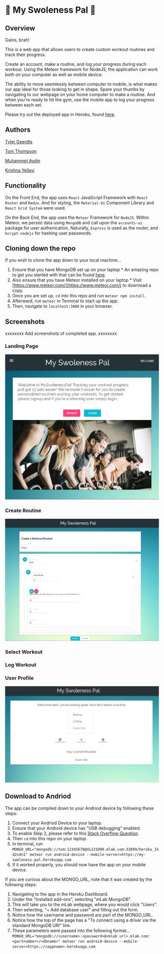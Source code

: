# :memo: My Swoleness Pal :muscle: 



## Overview
Gains, brah!

This is a web app that allows users to create custom workout routines and track their progress.

Create an account, make a routine, and log your progress during each workout. Using the Meteor framework for NodeJS, the application can work both on your computer as well as mobile device. 

The ability to move seemlessly between computer to mobile, is what makes our app ideal for those looking to get in shape. Spare your thumbs by navigating to our webpage on your home computer to make a routine. And when you're ready to hit the gym, use the mobile app to log your progress between each set.

Please try out the deployed app in Heroku, found [here](https://my-swoleness-pal.herokuapp.com).



## Authors
[Tyler Geerdts](https://github.com/tygee713)

[Tom Thompson](https://github.com/tomtom28)

[Muhammet Aydin](https://github.com/muhammeta7)

[Krishna Yellayi](https://github.com/darthvader1118)



## Functionality
On the Front End, the app uses `React` JavaScript Framework with `React Router` and `Redux`. And for styling, the `Material-Ui` Component Library and `React Grid System` were used.

On the Back End, the app uses the `Meteor` Framework for `NodeJS`. Within Meteor, we persist data using `MongoDB` and call upon the `accounts-ui` package for user authenication. Naturally, `Express` is used as the router, and `bcrypt-nodejs` for hashing user passwords.



## Cloning down the repo
If you wish to clone the app down to your local machine...
  1. Ensure that you have MongoDB set up on your laptop
    * An amazing repo to get you started with that can be found [here](https://github.com/dannyvassallo/mongo_lesson).
  2. Also ensure that you have Meteor installed on your laptop
    * Visit [https://www.meteor.com/](https://www.meteor.com/) to download a copy.
  3. Once you are set up, `cd` into this repo and run `meteor npm install`.
  4. Afterward, run `meteor` in Terminal to start up the app.
  5. Then, navigate to `localhost:3000` in your browser.



## Screenshots

xxxxxxxx Add screenshots of completed app. xxxxxxxx
### Landing Page
![HomePage](/public/screenshots/homepage.png)

### Create Routine
![Create Workout](/public/screenshots/create.png)

### Select Workout

### Log Workout

### User Profile
![User Profile](/public/screenshots/profile.png)



## Download to Andriod
The app can be compiled down to your Andriod device by following these steps:
  1. Connect your Andriod Device to your laptop.
  2. Ensure that your Android device has "USB debugging" enabled.
  3. To enable Step 2, please refer to this [Stack Overflow Question](http://stackoverflow.com/questions/31993182/failed-to-deploy-to-device-while-deploying-cordova-app-to-a-connected-device).
  4. Then `cd` into this repo on your laptop.
  5. In terminal, run `MONGO_URL="mongodb://tom:12345678@ds131099.mlab.com:31099/heroku_1kd2vdn1" meteor run android-device --mobile-server=https://my-swoleness-pal.herokuapp.com`
  6. If it worked properly, you should now have the app on your mobile device.


If you are curious about the MONGO_URL, note that it was created by the following steps:
  1. Navigating to the app in the Heroku Dashboard.
  2. Under the "Installed add-ons", selecting "mLab MongoDB".
  3. This will take you to the mLab webpage, where you would click "Users".
  4. Then selecting, "+ Add database user" and filling out the form.
  5. Notice how the username and password are part of the MONGO_URL.
  6. Notice how the top of the page has a "To connect using a driver via the standard MongoDB URI" link.
  7. These parameters were passed into the following format...
  `MONGO_URL="mongodb://<username>:<password>@<mlab url>.mlab.com:<portnumber>/<dbname>" meteor run android-device --mobile-server=https://<appname>.herokuapp.com`
  
